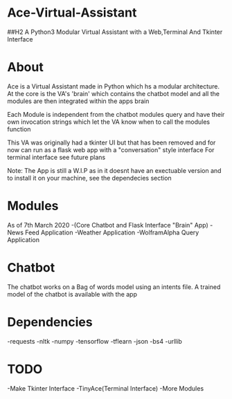 # Ace-Virtual-Assistant

##H2 A Python3 Modular Virtual Assistant with a Web,Terminal And Tkinter Interface

About
=====

Ace is a Virtual Assistant made in Python which hs a modular architecture.
At the core is the VA's 'brain' which contains the chatbot model and all
the modules are then integrated within the apps brain

Each Module is independent from the chatbot modules query and have their own
invocation strings which let the VA know when to call the modules function

This VA was originally had a tkinter UI but that has been removed and for now can run as a flask web app with a "conversation" style interface
For terminal interface see future plans


Note: The App is still a W.I.P as in it doesnt have an exectuable version and to install it on your machine, see the dependecies section

Modules
=======
As of 7th March 2020
-(Core Chatbot and Flask Interface "Brain" App)
-News Feed Application
-Weather Application
-WolframAlpha Query Application

Chatbot
=======
The chatbot works on a Bag of words model using an intents file.
A trained model of the chatbot is available with the app


Dependencies
============
-requests
-nltk
-numpy
-tensorflow
-tflearn
-json
-bs4
-urllib

TODO
====
-Make Tkinter Interface
-TinyAce(Terminal Interface)
-More Modules




